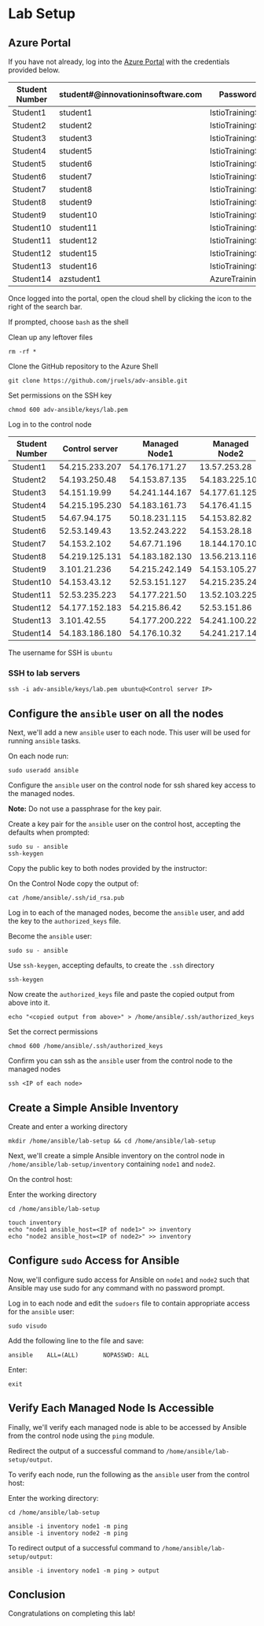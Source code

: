 # Lab Setup 
## Azure Portal
If you have not already, log into the [Azure Portal](https://portal.azure.com) with the credentials provided below. 

| Student Number 	| student#@innovationinsoftware.com 	| Password       	|
|----------------	|-----------------------------------	|----------------	|
| Student1       	| student1                          	| IstioTraining$ 	|
| Student2       	| student2                          	| IstioTraining$ 	|
| Student3       	| student3                          	| IstioTraining$ 	|
| Student4       	| student5                          	| IstioTraining$ 	|
| Student5       	| student6                          	| IstioTraining$ 	|
| Student6       	| student7                          	| IstioTraining$ 	|
| Student7       	| student8                          	| IstioTraining$ 	|
| Student8       	| student9                          	| IstioTraining$ 	|
| Student9       	| student10                         	| IstioTraining$ 	|
| Student10      	| student11                         	| IstioTraining$ 	|
| Student11      	| student12                         	| IstioTraining$ 	|
| Student12      	| student15                         	| IstioTraining$ 	|
| Student13      	| student16                         	| IstioTraining$ 	|
| Student14      	| azstudent1                        	| AzureTraining$ 	|


Once logged into the portal, open the cloud shell by clicking the icon to the right of the search bar.

If prompted, choose `bash` as the shell

Clean up any leftover files
```
rm -rf * 
```

Clone the GitHub repository to the Azure Shell 
```
git clone https://github.com/jruels/adv-ansible.git
```

Set permissions on the SSH key 
```
chmod 600 adv-ansible/keys/lab.pem 
```
Log in to the control node 

| Student Number 	| Control server 	| Managed Node1   	| Managed Node2  	|
|----------------	|----------------	|-----------------	|----------------	|
| Student1       	| 54.215.233.207  	| 54.176.171.27   	| 13.57.253.28 	    |
| Student2       	| 54.193.250.48  	| 54.153.87.135    	| 54.183.225.102  	|
| Student3       	| 54.151.19.99  	| 54.241.144.167  	| 54.177.61.125   	|
| Student4       	| 54.215.195.230    | 54.183.161.73    	| 54.176.41.15  	|
| Student5       	| 54.67.94.175  	| 50.18.231.115    	| 54.153.82.82  	|
| Student6       	| 52.53.149.43  	| 13.52.243.222  	| 54.153.28.18  	|
| Student7       	| 54.153.2.102 	    | 54.67.71.196 	    | 18.144.170.10  	|
| Student8       	| 54.219.125.131   	| 54.183.182.130    | 13.56.213.116  	|
| Student9       	| 3.101.21.236 	    | 54.215.242.149  	| 54.153.105.27  	|
| Student10      	| 54.153.43.12 	    | 52.53.151.127    	| 54.215.235.241  	|
| Student11      	| 52.53.235.223  	| 54.177.221.50   	| 13.52.103.225   	|
| Student12      	| 54.177.152.183   	| 54.215.86.42    	| 52.53.151.86  	|
| Student13      	| 3.101.42.55 	    | 54.177.200.222  	| 54.241.100.224    |
| Student14      	| 54.183.186.180  	| 54.176.10.32  	| 54.241.217.145 	|

The username for SSH is `ubuntu`   

### SSH to lab servers 
```
ssh -i adv-ansible/keys/lab.pem ubuntu@<Control server IP> 
```

## Configure the `ansible` user on all the nodes

Next, we'll add a new `ansible` user to each node. This user will be used for running `ansible` tasks. 

On each node run:
```
sudo useradd ansible
```

Configure the `ansible` user on the control node for ssh shared key access to the managed nodes.

**Note:** Do not use a passphrase for the key pair.

Create a key pair for the `ansible` user on the control host, accepting the defaults when prompted:

```
sudo su - ansible
ssh-keygen 
```



Copy the public key to both nodes provided by the instructor:

On the Control Node copy the output of:

```
cat /home/ansible/.ssh/id_rsa.pub
```

Log in to each of the managed nodes, become the `ansible` user, and add the key to the `authorized_keys` file.


Become the `ansible` user:

```
sudo su - ansible 
```

Use `ssh-keygen`, accepting defaults, to create the `.ssh` directory

```
ssh-keygen
```

Now create the `authorized_keys` file and paste the copied output from above into it.

```
echo "<copied output from above>" > /home/ansible/.ssh/authorized_keys
```

Set the correct permissions

```
chmod 600 /home/ansible/.ssh/authorized_keys
```

Confirm you can ssh as the `ansible` user from the control node to the managed nodes

```
ssh <IP of each node>
```



## Create a Simple Ansible Inventory

Create and enter a working directory

```
mkdir /home/ansible/lab-setup && cd /home/ansible/lab-setup
```

Next, we'll create a simple Ansible inventory on the control node in `/home/ansible/lab-setup/inventory` containing `node1` and `node2`.

On the control host:

Enter the working directory
```
cd /home/ansible/lab-setup
```
```
touch inventory 
echo "node1 ansible_host=<IP of node1>" >> inventory 
echo "node2 ansible_host=<IP of node2>" >> inventory 
```



## Configure `sudo` Access for Ansible

Now, we'll configure sudo access for Ansible on `node1` and `node2` such that Ansible may use sudo for any command with no password prompt.

Log in to each node and edit the `sudoers` file to contain appropriate access for the `ansible` user:

```
sudo visudo 
```

Add the following line to the file and save:

```
ansible    ALL=(ALL)       NOPASSWD: ALL 
```

Enter:

```
exit
```

## Verify Each Managed Node Is Accessible

Finally, we'll verify each managed node is able to be accessed by Ansible from the control node using the `ping` module.

Redirect the output of a successful command to `/home/ansible/lab-setup/output`.

To verify each node, run the following as the `ansible` user from the control host:

Enter the working directory:
```
cd /home/ansible/lab-setup
```

```
ansible -i inventory node1 -m ping 
ansible -i inventory node2 -m ping 
```

To redirect output of a successful command to `/home/ansible/lab-setup/output`:

```
ansible -i inventory node1 -m ping > output 
```

## Conclusion

Congratulations on completing this lab!
